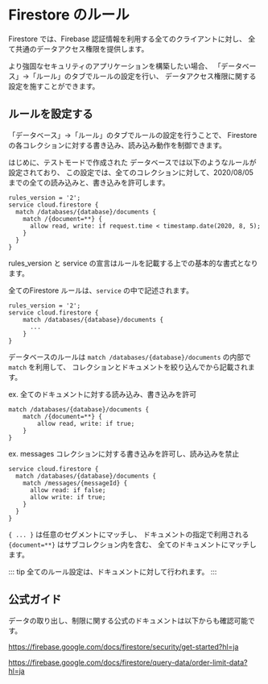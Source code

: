 # Firestore のルール

Firestore では、Firebase 認証情報を利用する全てのクライアントに対し、
全て共通のデータアクセス権限を提供します。

より強固なセキュリティのアプリケーションを構築したい場合、
「データベース」→「ルール」のタブでルールの設定を行い、
データアクセス権限に関する設定を施すことができます。

## ルールを設定する

「データベース」→「ルール」のタブでルールの設定を行うことで、
Firestore の各コレクションに対する書き込み、読み込み動作を制御できます。

はじめに、テストモードで作成された データベースでは以下のようなルールが設定されており、
この設定では、全てのコレクションに対して、2020/08/05 までの全ての読み込みと、書き込みを許可します。

```
rules_version = '2';
service cloud.firestore {
  match /databases/{database}/documents {
    match /{document=**} {
      allow read, write: if request.time < timestamp.date(2020, 8, 5);
    }
  }
}
```

rules_version と service の宣言はルールを記載する上での基本的な書式となります。

全てのFirestore ルールは、`service` の中で記述されます。

```
rules_version = '2';
service cloud.firestore {
    match /databases/{database}/documents {
      ...
    }
}
```

データベースのルールは `match /databases/{database}/documents` の内部で `match` を利用して、
コレクションとドキュメントを絞り込んでから記載されます。

ex. 全てのドキュメントに対する読み込み、書き込みを許可

```
match /databases/{database}/documents {
    match /{document=**} {
        allow read, write: if true;
    }
}
```

ex. messages コレクションに対する書き込みを許可し、読み込みを禁止

```
service cloud.firestore {
  match /databases/{database}/documents {
    match /messages/{messageId} {
      allow read: if false;
      allow write: if true;
    }
  }
}
```

`{ ... }` は任意のセグメントにマッチし、
ドキュメントの指定で利用される `{document=**}` はサブコレクション内を含む、
全てのドキュメントにマッチします。 

::: tip
全てのルール設定は、ドキュメントに対して行われます。
:::

## 公式ガイド

データの取り出し、制限に関する公式のドキュメントは以下からも確認可能です。

https://firebase.google.com/docs/firestore/security/get-started?hl=ja

https://firebase.google.com/docs/firestore/query-data/order-limit-data?hl=ja

